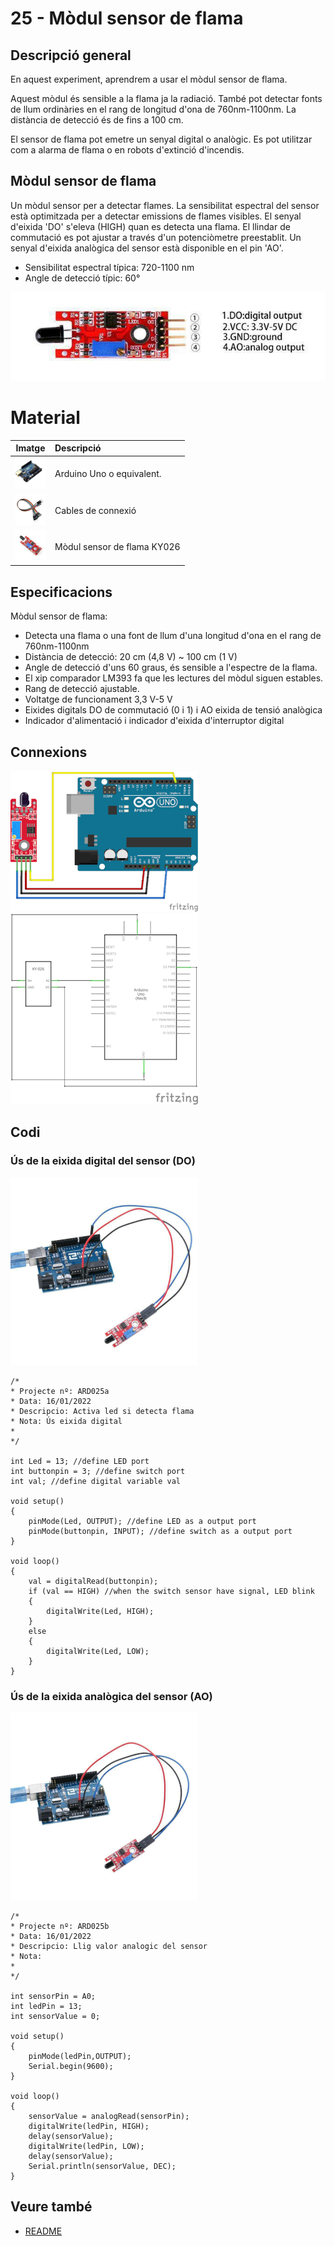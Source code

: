 # 25 - Mòdul sensor de flama

## Descripció general

En aquest experiment, aprendrem a usar el mòdul sensor de flama.

Aquest mòdul és sensible a la flama ja la radiació. També pot detectar
fonts de llum ordinàries en el rang de longitud d'ona de 760nm-1100nm.
La distància de detecció és de fins a 100 cm.

El sensor de flama pot emetre un senyal digital o analògic. Es pot
utilitzar com a alarma de flama o en robots d'extinció d'incendis.

## Mòdul sensor de flama

Un mòdul sensor per a detectar flames. La sensibilitat espectral del
sensor està optimitzada per a detectar emissions de flames visibles. El
senyal d'eixida 'DO' s'eleva (HIGH) quan es detecta una flama. El
llindar de commutació es pot ajustar a través d'un potenciòmetre
preestablit. Un senyal d'eixida analògica del sensor està disponible en
el pin 'AO'.

- Sensibilitat espectral típica: 720-1100 nm
- Angle de detecció típic: 60°

![Pins del mòdul KY-026](../imatges/ard/ard_25_01.png)

# Material

|                               Imatge                               | Descripció                  |
| :----------------------------------------------------------------: | :-------------------------- |
| <img src="./../imatges/mat/mat_unor3.png" width="50" height="50">  | Arduino Uno o equivalent.   |
| <img src="./../imatges/mat/mat_cables.png" width="50" height="50"> | Cables de connexió          |
| <img src="./../imatges/mat/mat_KY-026.png" width="50" height="50"> | Mòdul sensor de flama KY026 |

## Especificacions

Mòdul sensor de flama:

- Detecta una flama o una font de llum d'una longitud d'ona en el
  rang de 760nm-1100nm
- Distància de detecció: 20 cm (4,8 V) \~ 100 cm (1 V)
- Angle de detecció d'uns 60 graus, és sensible a l'espectre de la
  flama.
- El xip comparador LM393 fa que les lectures del mòdul siguen
  estables.
- Rang de detecció ajustable.
- Voltatge de funcionament 3,3 V-5 V
- Eixides digitals DO de commutació (0 i 1) i AO eixida de tensió
  analògica
- Indicador d'alimentació i indicador d'eixida d'interruptor
  digital

## Connexions

![Muntatge KY-026](../imatges/ard/ard_25_02.png)
![Esquema elèctric KY-026](../imatges/ard/ard_25_03.png)

## Codi

### Ús de la eixida digital del sensor (DO)

![Ús eixida digital](../imatges/ard/ard_25_04.png)

```Arduino
/*
* Projecte nº: ARD025a
* Data: 16/01/2022
* Descripcio: Activa led si detecta flama
* Nota: Ús eixida digital
*
*/

int Led = 13; //define LED port
int buttonpin = 3; //define switch port
int val; //define digital variable val

void setup()
{
    pinMode(Led, OUTPUT); //define LED as a output port
    pinMode(buttonpin, INPUT); //define switch as a output port
}

void loop()
{
    val = digitalRead(buttonpin);
    if (val == HIGH) //when the switch sensor have signal, LED blink
    {
        digitalWrite(Led, HIGH);
    }
    else
    {
        digitalWrite(Led, LOW);
    }
}
```

### Ús de la eixida analògica del sensor (AO)

![Ús eixida analògica](../imatges/ard/ard_25_05.png)

```Arduino
/*
* Projecte nº: ARD025b
* Data: 16/01/2022
* Descripcio: Llig valor analogic del sensor
* Nota:
*
*/

int sensorPin = A0;
int ledPin = 13;
int sensorValue = 0;

void setup()
{
    pinMode(ledPin,OUTPUT);
    Serial.begin(9600);
}

void loop()
{
    sensorValue = analogRead(sensorPin);
    digitalWrite(ledPin, HIGH);
    delay(sensorValue);
    digitalWrite(ledPin, LOW);
    delay(sensorValue);
    Serial.println(sensorValue, DEC);
}
```

## Veure també

- [README](../README.md)
